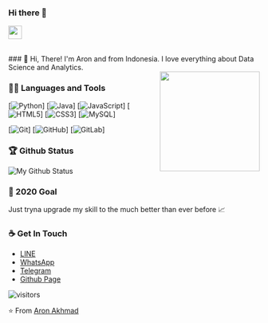 ### Hi there 👋

<p align="left">
  <img src="https://user-images.githubusercontent.com/5679180/79618120-0daffb80-80be-11ea-819e-d2b0fa904d07.gif" width="27px">
</p>
<br>
### 👋 Hi, There! I'm Aron and from Indonesia. I love everything about Data Science and Analytics.
<br>
<img align='right' src='https://user-images.githubusercontent.com/5713670/87202985-820dcb80-c2b6-11ea-9f56-7ec461c497c3.gif' width='200"'>

### 👨‍💻 Languages and Tools
[![Python](https://img.shields.io/badge/-Python-black?style=flat&logo=python)]
[![Java](https://img.shields.io/badge/Java-orange?style=flat&logo=java&logoColor=white)]
[![JavaScript](https://img.shields.io/badge/-JavaScript-black?style=flat&logo=javascript)]
[![HTML5](https://img.shields.io/badge/-HTML5-E34F26?style=flat&logo=html5&logoColor=white)]
[![CSS3](https://img.shields.io/badge/-CSS3-1572B6?style=flat&logo=css3)]
[![MySQL](https://img.shields.io/badge/-MySQL-black?style=flat&logo=mysql&link=https://github.com/hritik5102)]

[![Git](https://img.shields.io/badge/-Git-black?style=flat&logo=git&link=https://github.com/hritik5102)]
[![GitHub](https://img.shields.io/badge/-GitHub-181717?style=flat&logo=github&link=https://github.com/hritik5102)]
[![GitLab](https://img.shields.io/badge/-GitLab-FCA121?style=flat&logo=gitlab&link=https://github.com/hritik5102)]


### 🏆 Github Status
![My Github Status](https://github-readme-stats.vercel.app/api?username=aronakhmad&show_icons=true&hide_border=true)


### 🔭 2020 Goal
Just tryna upgrade my skill to the much better than ever before 📈


### ☕ Get In Touch
- [LINE](https://line.me/ti/p/dq7Q3Civme)
- [WhatsApp](https://bit.ly/36wFuiY)
- [Telegram](https://telegram.me/aronakhmad)
- [Github Page](https://aronakhmad.github.io)

![visitors](https://visitor-badge.glitch.me/badge?page_id=aronakhmad.aronakhmad)

⭐️ From [Aron Akhmad](https://github.com/aronakhmad)
